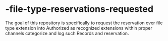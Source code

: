 # -file-type-reservations-requested
 The goal of this repository is specifically to request the reservation over file type extension into Authorized as recognized extensions within proper channels categorize and log such Records and reservation.
